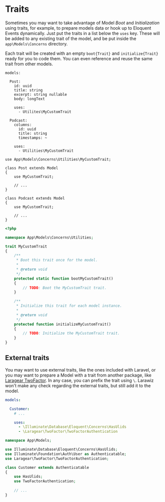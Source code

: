 # Traits

Sometimes you may want to take advantage of Model _Boot_ and _Initialization_ using traits, for example, to prepare models data or hook up to Eloquent Events dynamically. Just put the traits in a list below the `uses` key. These will be added to any existing trait of the model, and be put inside the `app\Models\Concerns` directory.

Each trait will be created with an empty `boot{Trait}` and `initialize{Trait}` ready for you to code them. You can even reference and reuse the same trait from other models.

```yaml{9-10,18-19}
models:

  Post:
    id: uuid
    title: string
    excerpt: string nullable
    body: longText

    uses:
      - Utilites\MyCustomTrait

  Podcast:
    columns:
      id: uuid
      title: string
      timestamps: ~
  
    uses:
      - Utilities\MyCustomTrait
```

```php{1,5,12}
use App\Models\Concerns\Utilities\MyCustomTrait;

class Post extends Model
{
    use MyCustomTrait;

    // ...
}

class Podcast extends Model
{
    use MyCustomTrait;
 
    // ...
}
```

```php
<?php

namespace App\Models\Concerns\Utilities;

trait MyCustomTrait
{
    /**
     * Boot this trait once for the model.
     *
     * @return void
     */
    protected static function bootMyCustomTrait()
    {
        // TODO: Boot the MyCustomTrait trait.
    }

    /**
     * Initialize this trait for each model instance.
     *
     * @return void
     */
    protected function initializeMyCustomTrait()
    {
        // TODO: Initialize the MyCustomTrait trait.
    }
}
```

## External traits

You may want to use external traits, like the ones included with Laravel, or you may want to prepare a Model with a trait from another package, like [Laragear TwoFactor](https://github.com/Laragear/TwoFactor). In any case, you can prefix the trait using `\`. Larawiz won't make any check regarding the external traits, but still add it to the model.

```yaml
models:

  Customer:
    # ...

    uses:
      - \Illuminate\Database\Eloquent\Concerns\HasUlids
      - \Laragear\TwoFactor\TwoFactorAuthentication
```

```php
namespace App\Models;

use Illuminate\Database\Eloquent\Concerns\HasUlids;
use Illuminate\Foundation\Auth\User as Authenticatable;
use Laragear\TwoFactor\TwoFactorAuthentication;

class Customer extends Authenticatable
{
    use HasUlids;
    use TwoFactorAuthentication;
    
    // ...
}
```